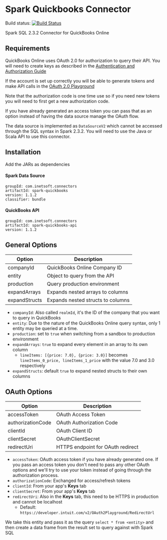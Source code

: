 # Spark Quickbooks Connector

Build status: [![Build Status](https://travis-ci.com/inetsoft-technology/spark-quickbooks.svg?branch=master)][1]

Spark SQL 2.3.2 Connector for QuickBooks Online

## Requirements

QuickBooks Online uses OAuth 2.0 for authorization to query their API. You will need to
create keys as described in the [Authentication and Authorization Guide][2]

If the account is set up correctly you will be able to generate tokens and make API calls in the
[OAuth 2.0 Playground][3]

Note that the authorization code is one time use so if you need new tokens you will need to first
get a new authorization code.

If you have already generated an access token you can pass that as an option instead of having
the data source manage the OAuth flow.

The data source is implemented as `DataSourceV2` which cannot be accessed through the SQL syntax
in Spark 2.3.2. You will need to use the Java or Scala API to use this connector.

## Installation

Add the JARs as dependencies

#### Spark Data Source
```
groupId: com.inetsoft.connectors
artifactId: spark-quickbooks
version: 1.1.2
classifier: bundle
```

#### QuickBooks API
```
groupId: com.inetsoft.connectors
artifactId: spark-quickbooks-api
version: 1.1.2
```

## General Options

| Option            | Description                       |
| ----------------- |---------------------------------- |
| companyId         | QuickBooks Online Company ID      |
| entity            | Object to query from the API      |
| production        | Query production environment      |
| expandArrays      | Expands nested arrays to columns  |
| expandStructs     | Expands nested structs to columns |

* `companyId`: Also called `realmId`, it's the ID of the company that you want to query in QuickBooks
* `entity`: Due to the nature of the QuickBooks Online query syntax, only 1 entity may be queried at a time.
* `production`: set to `true` when switching from a sandbox to production environment
* `expandArrays`: `true` to expand every element in an array to its own column
    * `lineItems: [{price: 7.0}, {price: 3.0}]` becomes `lineItems_0_price, lineItems_1_price`
    with the value 7.0 and 3.0 respectively
* `expandStructs`: default `true` to expand nested structs to their own columns

## OAuth Options

| Option            | Description                       |
| ----------------- |---------------------------------- |
| accessToken       | OAuth Access Token                |
| authorizationCode | OAuth Authorization Code          |
| clientId          | OAuth Client ID                   |
| clientSecret      | OAuthClientSecret                 |
| redirectUri       | HTTPS endpoint for OAuth redirect |

* `accessToken`: OAuth access token if you have already generated one. If you pass an access token
you don't need to pass any other OAuth options and we'll try to use your token instead of going
through the authorization process.
* `authorizationCode`: Exchanged for access/refresh tokens
* `clientId`: From your app's **Keys** tab
* `clientSecret`: From your app's **Keys** tab
* `redirectUri`: Also in the **Keys** tab, this need to be HTTPS in production and cannot be localhost
  * Default: `https://developer.intuit.com/v2/OAuth2Playground/RedirectUrl`

We take this entity and pass it as the query `select * from <entity>` and then create a data frame
from the result set to query against with Spark SQL

[1]:https://travis-ci.com/inetsoft-technology/spark-quickbooks
[2]:https://developer.intuit.com/app/developer/qbo/docs/develop/authentication-and-authorization/oauth-2.0#obtain-oauth2-credentials-for-your-app
[3]:https://developer.intuit.com/app/developer/playground
